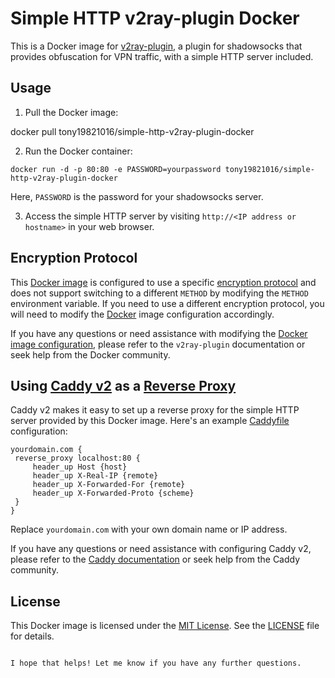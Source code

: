 # Simple HTTP v2ray-plugin Docker

This is a Docker image for [v2ray-plugin](https://github.com/shadowsocks/v2ray-plugin), a plugin for shadowsocks that provides obfuscation for VPN traffic, with a simple HTTP server included.

## Usage

1. Pull the Docker image:

docker pull tony19821016/simple-http-v2ray-plugin-docker


2. Run the Docker container:

```
docker run -d -p 80:80 -e PASSWORD=yourpassword tony19821016/simple-http-v2ray-plugin-docker
````

Here, `PASSWORD` is the password for your shadowsocks server.

3. Access the simple HTTP server by visiting `http://<IP address or hostname>` in your web browser.

## Encryption Protocol

This [Docker image](poe://www.poe.com/_api/key_phrase?phrase=Docker%20image&prompt=Tell%20me%20more%20about%20Docker%20image.) is configured to use a specific [encryption protocol](poe://www.poe.com/_api/key_phrase?phrase=encryption%20protocol&prompt=Tell%20me%20more%20about%20encryption%20protocol.) and does not support switching to a different `METHOD` by modifying the `METHOD` environment variable. If you need to use a different encryption protocol, you will need to modify the [Docker](poe://www.poe.com/_api/key_phrase?phrase=Docker&prompt=Tell%20me%20more%20about%20Docker.) image configuration accordingly.

If you have any questions or need assistance with modifying the [Docker image configuration](poe://www.poe.com/_api/key_phrase?phrase=Docker%20image%20configuration&prompt=Tell%20me%20more%20about%20Docker%20image%20configuration.), please refer to the `v2ray-plugin` documentation or seek help from the Docker community.

## Using [Caddy v2](poe://www.poe.com/_api/key_phrase?phrase=Caddy%20v2&prompt=Tell%20me%20more%20about%20Caddy%20v2.) as a [Reverse Proxy](poe://www.poe.com/_api/key_phrase?phrase=Reverse%20Proxy&prompt=Tell%20me%20more%20about%20Reverse%20Proxy.)

Caddy v2 makes it easy to set up a reverse proxy for the simple HTTP server provided by this Docker image. Here's an example [Caddyfile](poe://www.poe.com/_api/key_phrase?phrase=Caddyfile&prompt=Tell%20me%20more%20about%20Caddyfile.) configuration:

```
yourdomain.com {
 reverse_proxy localhost:80 {
     header_up Host {host}
     header_up X-Real-IP {remote}
     header_up X-Forwarded-For {remote}
     header_up X-Forwarded-Proto {scheme}
 }
}
```

Replace `yourdomain.com` with your own domain name or IP address.

If you have any questions or need assistance with configuring Caddy v2, please refer to the [Caddy documentation](poe://www.poe.com/_api/key_phrase?phrase=Caddy%20documentation&prompt=Tell%20me%20more%20about%20Caddy%20documentation.) or seek help from the Caddy community.

## License

This Docker image is licensed under the [MIT License](poe://www.poe.com/_api/key_phrase?phrase=MIT%20License&prompt=Tell%20me%20more%20about%20MIT%20License.). See the [LICENSE](LICENSE) file for details.
```

I hope that helps! Let me know if you have any further questions.
